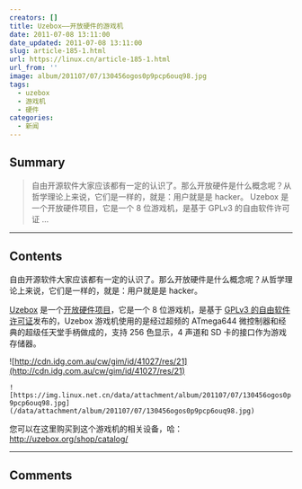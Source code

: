 ```yaml
---
creators: []
title: Uzebox——开放硬件的游戏机
date: 2011-07-08 13:11:00
date_updated: 2011-07-08 13:11:00
slug: article-185-1.html
url: https://linux.cn/article-185-1.html
url_from: ''
image: album/201107/07/130456ogos0p9pcp6ouq98.jpg
tags:
  - uzebox
  - 游戏机
  - 硬件
categories:
  - 新闻
---
```


## Summary

> 自由开源软件大家应该都有一定的认识了。那么开放硬件是什么概念呢？从哲学理论上来说，它们是一样的，就是：用户就是是 hacker。
> Uzebox 是一个开放硬件项目，它是一个 8 位游戏机，是基于 GPLv3 的自由软件许可证  ...

***

<!-- more -->

## Contents

自由开源软件大家应该都有一定的认识了。那么开放硬件是什么概念呢？从哲学理论上来说，它们是一样的，就是：用户就是是 hacker。

[Uzebox](http://en.wikipedia.org/wiki/Uzebox) 是一个[开放硬件项目](http://www.computerworld.com.au/article/392560/uzebox_an_open_source_hardware_games_console/)，它是一个 8 位游戏机，是基于 [GPLv3 的自由软件许可证](http://gplv3.fsf.org/)发布的，Uzebox 游戏机使用的是经过超频的 ATmega644 微控制器和经典的超级任天堂手柄做成的，支持 256 色显示，4 声道和 SD 卡的接口作为游戏存储器。

![http://cdn.idg.com.au/cw/gim/id/41027/res/21](http://cdn.idg.com.au/cw/gim/id/41027/res/21)

`![https://img.linux.net.cn/data/attachment/album/201107/07/130456ogos0p9pcp6ouq98.jpg](/data/attachment/album/201107/07/130456ogos0p9pcp6ouq98.jpg)`

您可以在这里购买到这个游戏机的相关设备，哈：http://uzebox.org/shop/catalog/

***

## Comments
